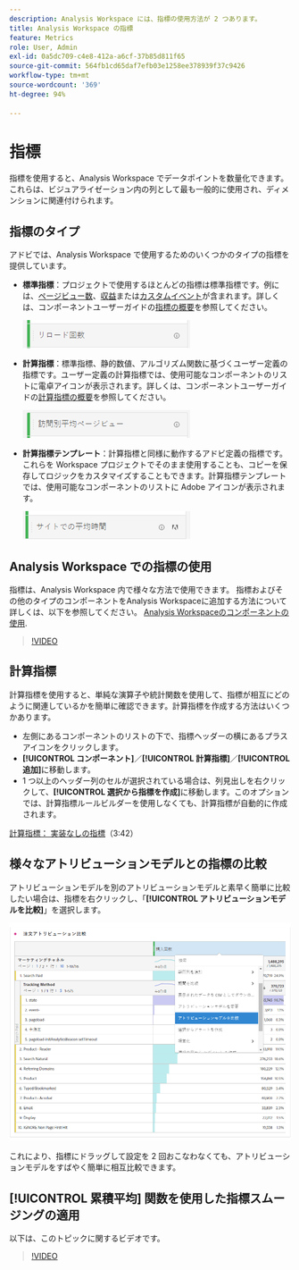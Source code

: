 ```yaml
---
description: Analysis Workspace には、指標の使用方法が 2 つあります。
title: Analysis Workspace の指標
feature: Metrics
role: User, Admin
exl-id: 0a5dc709-c4e8-412a-a6cf-37b85d811f65
source-git-commit: 564fb1cd65daf7efb03e1258ee378939f37c9426
workflow-type: tm+mt
source-wordcount: '369'
ht-degree: 94%

---
```


# 指標

指標を使用すると、Analysis Workspace でデータポイントを数量化できます。これらは、ビジュアライゼーション内の列として最も一般的に使用され、ディメンションに関連付けられます。

## 指標のタイプ

アドビでは、Analysis Workspace で使用するためのいくつかのタイプの指標を提供しています。

* **標準指標**：プロジェクトで使用するほとんどの指標は標準指標です。例には、[ページビュー数](/help/components/metrics/page-views.md)、[収益](/help/components/metrics/revenue.md)または[カスタムイベント](/help/components/metrics/custom-events.md)が含まれます。詳しくは、コンポーネントユーザーガイドの[指標の概要](/help/components/metrics/overview.md)を参照してください。

  ![標準指標](assets/standard-metric.png)

* **計算指標**：標準指標、静的数値、アルゴリズム関数に基づくユーザー定義の指標です。ユーザー定義の計算指標では、使用可能なコンポーネントのリストに電卓アイコンが表示されます。詳しくは、コンポーネントユーザーガイドの[計算指標の概要](/help/components/c-calcmetrics/cm-overview.md)を参照してください。

  ![計算指標](assets/calculated-metric.png)

* **計算指標テンプレート**：計算指標と同様に動作するアドビ定義の指標です。これらを Workspace プロジェクトでそのまま使用することも、コピーを保存してロジックをカスタマイズすることもできます。計算指標テンプレートでは、使用可能なコンポーネントのリストに Adobe アイコンが表示されます。

  ![計算指標テンプレート](assets/calculated-metric-template.png)

## Analysis Workspace での指標の使用

指標は、Analysis Workspace 内で様々な方法で使用できます。 指標およびその他のタイプのコンポーネントをAnalysis Workspaceに追加する方法について詳しくは、以下を参照してください。 [Analysis Workspaceのコンポーネントの使用](/help/analyze/analysis-workspace/components/use-components-in-workspace.md).

>[!VIDEO](https://video.tv.adobe.com/v/40817/?quality=12)

## 計算指標

計算指標を使用すると、単純な演算子や統計関数を使用して、指標が相互にどのように関連しているかを簡単に確認できます。計算指標を作成する方法はいくつかあります。

* 左側にあるコンポーネントのリストの下で、指標ヘッダーの横にあるプラスアイコンをクリックします。
* **[!UICONTROL コンポーネント]**／**[!UICONTROL 計算指標]**／**[!UICONTROL 追加]**&#x200B;に移動します。
* 1 つ以上のヘッダー列のセルが選択されている場合は、列見出しを右クリックして、**[!UICONTROL 選択から指標を作成]**&#x200B;に移動します。このオプションでは、計算指標ルールビルダーを使用しなくても、計算指標が自動的に作成されます。

[計算指標： 実装なしの指標](https://experienceleague.adobe.com/docs/analytics-learn/tutorials/components/calculated-metrics/calculated-metrics-implementationless-metrics.html?lang=ja)（3:42）

## 様々なアトリビューションモデルとの指標の比較

アトリビューションモデルを別のアトリビューションモデルと素早く簡単に比較したい場合は、指標を右クリックし、「**[!UICONTROL アトリビューションモデルを比較]**」を選択します。

![アトリビューションの比較](assets/compare-attribution.png)

これにより、指標にドラッグして設定を 2 回おこなわなくても、アトリビューションモデルをすばやく簡単に相互比較できます。

## [!UICONTROL 累積平均] 関数を使用した指標スムージングの適用

以下は、このトピックに関するビデオです。

>[!VIDEO](https://video.tv.adobe.com/v/27068/?quality=12)
